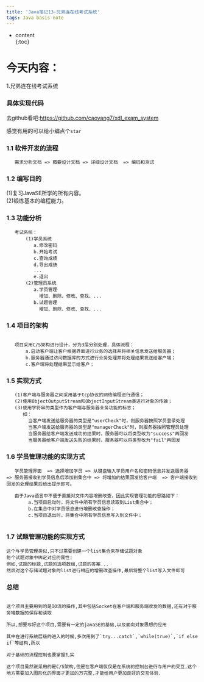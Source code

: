 ```yaml
---  
title: 'Java笔记13-兄弟连在线考试系统'  
tags: Java basis note   
---  
```

  
  
* content  
{:toc}  
  
  
  
  
  
# 今天内容：  
   1.兄弟连在线考试系统  
  
### 具体实现代码  
去github看吧:https://github.com/caoyang7/xdl_exam_system  
  
感觉有用的可以给小编点个`star`  
  
### 1.1 软件开发的流程  
```  
   需求分析文档 => 概要设计文档 => 详细设计文档  => 编码和测试  
```  
  
### 1.2 编写目的  
   (1)复习JavaSE所学的所有内容。  
   (2)锻炼基本的编程能力。  
  
### 1.3 功能分析  
```  
   考试系统：  
       (1)学员系统  
          a.修改密码  
          b.开始考试  
          c.查询成绩  
          d.导出成绩  
          ...  
          e.退出  
       (2)管理员系统   
          a.学员管理  
            增加、删除、修改、查找、...  
          b.试题管理  
            增加、删除、修改、查找、...  
```  
  
### 1.4 项目的架构  
```angular2

   项目采用C/S架构进行设计，分为3层分别处理，具体流程：  
       a.启动客户端让客户根据界面进行业务的选择并将相关信息发送给服务器；  
       b.服务器通过访问数据库的方式进行业务处理并将处理结果发送给客户端；  
       c.客户端将处理结果显示给客户；  
```
  
### 1.5 实现方式  
```angular2
   (1)客户端与服务器之间采用基于tcp协议的网络编程进行通信；  
   (2)使用ObjectOutputStream和ObjectInputStream类进行对象的传输；  
   (3)使用字符串的类型作为客户端与服务器业务功能的标志；  
      如：  
        当客户端发送给服务器的类型是"userCheck"时，则服务器按照学员登录处理  
        当客户端发送给服务器的类型是"managerCheck"时，则服务器按照管理员处理  
        当服务器给客户端发送成功的结果时，服务器可以将类型改为"success"再回发  
        当服务器给客户端发送失败的结果时，服务器可以将类型改为"fail"再回发  
``` 
### 1.6 学员管理功能的实现方式  
```angular2
   学员管理界面  => 选择增加学员 => 从键盘输入学员用户名和密码信息并发送服务器  
=> 服务器接收到学员信息后添加到集合中 => 将增加的结果回发给客户端  => 客户端接收到回发的处理结果后给出提示即可。  
  
   由于Java语言中不便于直接对文件内容增删改查，因此实现管理功能的思路如下：  
        a.当项目启动时，将文件中所有学员信息读取到List集合中；  
        b.在集合中对学员信息进行增删改查操作；  
        c.当项目退出时，将集合中所有学员信息写入到文件中；  
  
```

### 1.7 试题管理功能的实现方式
```angular2
这个与学员管理类似,只不过需要创建一个list集合来存储试题对象
每个试题对象中绑定对应的属性:
例如,试题的标题,试题的选项数组,试题的答案...
然后对这个存储试题对象的list进行相应的增删改查操作,最后将整个list写入文件即可
```

### 总结
```angular2html

这个项目主要用到的是IO流的操作,其中包括Socket在客户端和服务端收发的数据,还有对于服务端数据的保存和读取

所以,想要写好这个项目,需要有一定的javaSE的基础,以及面向对象思想的应用

其中在进行系统层级的进入的时候,多次用到了`try...catch`,`while(true)`,`if else if`等结构,所以

对于基础的流程控制也要掌握扎实

这个项目虽然说采用的是C/S架构,但是在客户端仅仅是在系统的控制台进行与用户的交互,这个地方需要加入图形化的界面才更加的万完整,才能给用户更加良好的交互体验.
```

